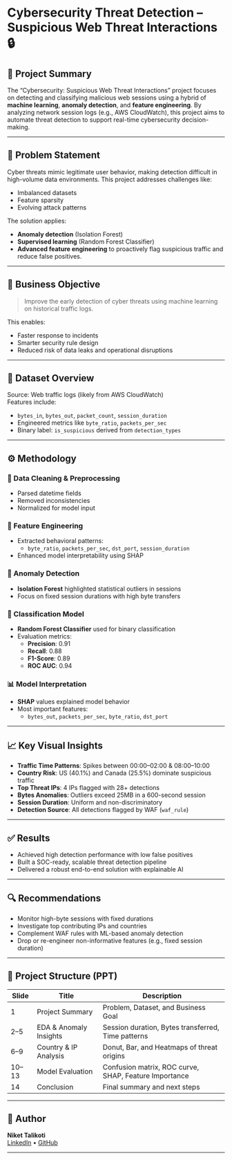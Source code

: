 # Cybersecurity Threat Detection – Suspicious Web Threat Interactions 🔒

## 📌 Project Summary
The “Cybersecurity: Suspicious Web Threat Interactions” project focuses on detecting and classifying malicious web sessions using a hybrid of **machine learning**, **anomaly detection**, and **feature engineering**. By analyzing network session logs (e.g., AWS CloudWatch), this project aims to automate threat detection to support real-time cybersecurity decision-making.

---

## 🎯 Problem Statement
Cyber threats mimic legitimate user behavior, making detection difficult in high-volume data environments. This project addresses challenges like:
- Imbalanced datasets
- Feature sparsity
- Evolving attack patterns

The solution applies:
- **Anomaly detection** (Isolation Forest)
- **Supervised learning** (Random Forest Classifier)
- **Advanced feature engineering**
to proactively flag suspicious traffic and reduce false positives.

---

## 🧠 Business Objective
> Improve the early detection of cyber threats using machine learning on historical traffic logs.

This enables:
- Faster response to incidents
- Smarter security rule design
- Reduced risk of data leaks and operational disruptions

---

## 🧾 Dataset Overview
Source: Web traffic logs (likely from AWS CloudWatch)  
Features include:
- `bytes_in`, `bytes_out`, `packet_count`, `session_duration`
- Engineered metrics like `byte_ratio`, `packets_per_sec`
- Binary label: `is_suspicious` derived from `detection_types`

---

## ⚙️ Methodology

### 🧹 Data Cleaning & Preprocessing
- Parsed datetime fields
- Removed inconsistencies
- Normalized for model input

### 🧪 Feature Engineering
- Extracted behavioral patterns:
  - `byte_ratio`, `packets_per_sec`, `dst_port`, `session_duration`
- Enhanced model interpretability using SHAP

### 🚨 Anomaly Detection
- **Isolation Forest** highlighted statistical outliers in sessions
- Focus on fixed session durations with high byte transfers

### 🤖 Classification Model
- **Random Forest Classifier** used for binary classification
- Evaluation metrics:
  - **Precision**: 0.91
  - **Recall**: 0.88
  - **F1-Score**: 0.89
  - **ROC AUC**: 0.94

### 📊 Model Interpretation
- **SHAP** values explained model behavior
- Most important features:
  - `bytes_out`, `packets_per_sec`, `byte_ratio`, `dst_port`

---

## 📈 Key Visual Insights

- **Traffic Time Patterns**: Spikes between 00:00–02:00 & 08:00–10:00
- **Country Risk**: US (40.1%) and Canada (25.5%) dominate suspicious traffic
- **Top Threat IPs**: 4 IPs flagged with 28+ detections
- **Bytes Anomalies**: Outliers exceed 25MB in a 600-second session
- **Session Duration**: Uniform and non-discriminatory
- **Detection Source**: All detections flagged by WAF (`waf_rule`)

---

## ✅ Results
- Achieved high detection performance with low false positives
- Built a SOC-ready, scalable threat detection pipeline
- Delivered a robust end-to-end solution with explainable AI

---

## 🔍 Recommendations
- Monitor high-byte sessions with fixed durations
- Investigate top contributing IPs and countries
- Complement WAF rules with ML-based anomaly detection
- Drop or re-engineer non-informative features (e.g., fixed session duration)

---

## 📂 Project Structure (PPT)
| Slide | Title | Description |
|-------|-------|-------------|
| 1     | Project Summary | Problem, Dataset, and Business Goal |
| 2–5   | EDA & Anomaly Insights | Session duration, Bytes transferred, Time patterns |
| 6–9   | Country & IP Analysis | Donut, Bar, and Heatmaps of threat origins |
| 10–13 | Model Evaluation | Confusion matrix, ROC curve, SHAP, Feature Importance |
| 14    | Conclusion | Final summary and next steps |

---

## 👤 Author
**Niket Talikoti**  
[LinkedIn](https://www.linkedin.com/in/nikettalikoti/) • [GitHub](https://github.com/niketgtalikoti)

---


